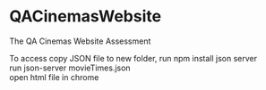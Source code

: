 # QACinemasWebsite
The QA Cinemas Website Assessment 

To access copy JSON file to new folder, run npm install json server <br />
run json-server movieTimes.json <br />
open html file in chrome <br />
